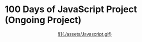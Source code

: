 # 100 Days of JavaScript Project (Ongoing Project)

<p align="center">
  <a href="https://developer.mozilla.org/en-US/docs/Web/JavaScript">
    ![](./assets/Javascript.gif)
  </a>
